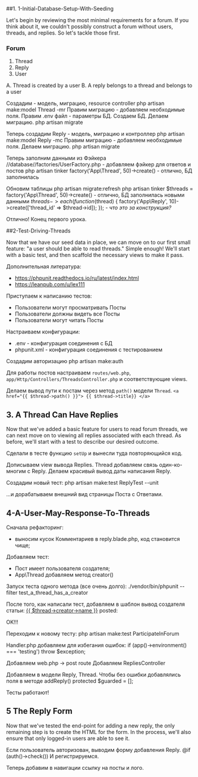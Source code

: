 ##1. 1-Initial-Database-Setup-With-Seeding

Let's begin by reviewing the most minimal requirements for a forum. If you think about it, we couldn't possibly construct a forum without users, threads, and replies. So let's tackle those first.

### Forum
1. Thread
2. Reply
3. User

A. Thread is created by a user
B. A reply belongs to a thread and belongs to a user

Создадим - модель, миграцию, resource controller
php artisan make:model Thread -mr
Правим миграцию - добавляем необходимые поля.
Правим .env файл - параметры БД.
Создаем БД.
Делаем миграцию.
php artisan migrate

Теперь создадим Reply - модель, миграцию и контроллер
php artisan make:model Reply -mc
Правим миграцию - добавляем необходимые поля.
Делаем миграцию.
php artisan migrate

Теперь заполним данными из Фэйкера
//database//factories/UserFactory.php - добавляем фэйкер для ответов и постов
php artisan tinker
factory('App\Thread', 50)->create() - отлично, БД заполнилась

Обновим таблицы
php artisan migrate:refresh
php artisan tinker
$threads = factory('App\Thread', 50)->create() - отлично, БД заполнилась новыми данными
$threads->each(function ($thread) { factory('App\Reply', 10)->create(['thread_id' => $thread->id]); }); - *что это за конструкция?*

Отлично! Конец первого урока.

##2-Test-Driving-Threads

Now that we have our seed data in place, we can move on to our first small feature: "a user should be able to read threads." Simple enough! We'll start with a basic test, and then scaffold the necessary views to make it pass.

Дополнительная литература:
- https://phpunit.readthedocs.io/ru/latest/index.html
- https://leanpub.com/u/lex111

Приступаем к написанию тестов:
- Пользователи могут просматривать Посты
- Пользователи должны видеть все Посты
- Пользователи могут читать Посты

Настраиваем конфигурации:
- .env - конфигурация соединения с БД
- phpunit.xml - конфигурация соединения с тестированием

Создадим авторизацию
php artisan make:auth

Для работы постов настраиваем `routes/web.php`, `app/Http/Controllers/ThreadsController.php` и соответствующие views.

Делаем вывод пути к постам через метод `path()` модели `Thread`.
``
<a href="{{ $thread->path() }}">
    {{ $thread->title}}
</a>
``
## 3. A Thread Can Have Replies

Now that we've added a basic feature for users to read forum threads, we can next move on to viewing all replies associated with each thread. As before, we'll start with a test to describe our desired outcome.

Сделали в тесте функцию `setUp` и вынесли туда повторяющийся код.

Дописываем view вывода Replies. Thread добавляем связь один-ко-многим с Reply.
Делаем красивый вывод даты написания Reply.

Создадим новый тест:
php artisan make:test ReplyTest --unit

...и дорабатываем внешний вид страницы Поста с Ответами.

## 4-A-User-May-Response-To-Threads
Сначала рефакторинг:
- выносим кусок Комментариев в reply.blade.php, код становится чище;

Добавляем тест:
- Пост имеет пользователя создателя;
- App\Thread добавляем метод creator()

Запуск теста одного метода (все очень долго):
./vendor/bin/phpunit --filter test_a_thread_has_a_creator

После того, как написали тест, добавляем в шаблон вывод создателя статьи:
<a href="#">{{ $thread->creator->name }}</a> posted:

OK!!!

Переходим к новому тесту:
php artisan make:test ParticipateInForum

Handler.php добавляем для избегания ошибок:
if (app()->environment() === 'testing') throw $exception;

Добавляем web.php -> post route
Добавляем RepliesController

Добавляем в модели Reply, Thread. Чтобы без ошибки добавлялись поля в методе addReply()
protected $guarded = [];

Тесты работают!

## 5 The Reply Form
Now that we've tested the end-point for adding a new reply, the only remaining step is to create the HTML for the form. In the process, we'll also ensure that only logged-in users are able to see it.

Если пользователь авторизован, выводим форму добавления Reply.
@if (auth()->check())
И регистрируемся.

Теперь добавим в навигации ссылку на посты и лого.
